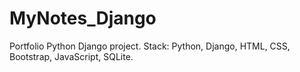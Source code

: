 # MyNotes_Django
Portfolio Python Django project. Stack: Python, Django, HTML, CSS, Bootstrap, JavaScript, SQLite.
